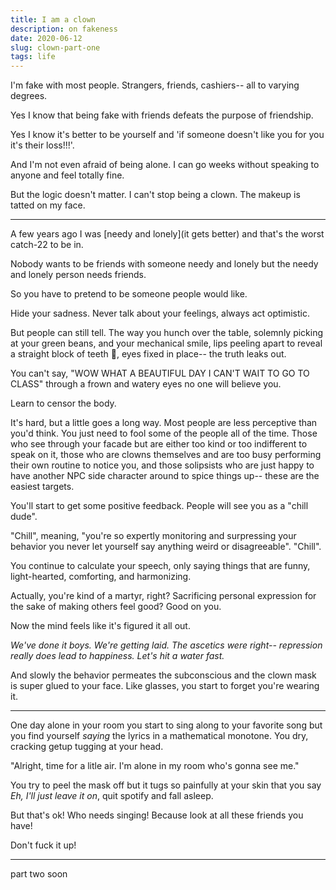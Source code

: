 ```yaml
---
title: I am a clown 
description: on fakeness
date: 2020-06-12
slug: clown-part-one
tags: life
---
```


I'm fake with most people. Strangers, friends, cashiers-- all to varying degrees.

Yes I know that being fake with friends defeats the purpose of friendship.

Yes I know it's better to be yourself and 'if someone doesn't like you for you it's their loss!!!'. 

And I'm not even afraid of being alone. I can go weeks without speaking to anyone and feel totally fine. 

But the logic doesn't matter. I can't stop being a clown. The makeup is tatted on my face. 

---

A few years ago I was [needy and lonely](it gets better) and that's the worst catch-22 to be in.

Nobody wants to be friends with someone needy and lonely but the needy and lonely person needs friends. 

So you have to pretend to be someone people would like. 

Hide your sadness. Never talk about your feelings, always act optimistic. 

But people can still tell. The way you hunch over the table, solemnly picking at your green beans, and your mechanical smile, lips peeling apart to reveal a straight block of teeth 😬, eyes fixed in place-- the truth leaks out. 

You can't say, "WOW WHAT A BEAUTIFUL DAY I CAN'T WAIT TO GO TO CLASS" through a frown and watery eyes no one will believe you. 

Learn to censor the body.

It's hard, but a little goes a long way. Most people are less perceptive than you'd think. You just need to fool some of the people all of the time. Those who see through your facade but are either too kind or too indifferent to speak on it, those who are clowns themselves and are too busy performing their own routine to notice you, and those solipsists who are just happy to have another NPC side character around to spice things up-- these are the easiest targets.

You'll start to get some positive feedback. People will see you as a "chill dude".

"Chill", meaning, "you're so expertly monitoring and surpressing your behavior you never let yourself say anything weird or disagreeable". "Chill".

You continue to calculate your speech, only saying things that are funny, light-hearted, comforting, and harmonizing. 

Actually, you're kind of a martyr, right? Sacrificing personal expression for the sake of making others feel good? Good on you.

Now the mind feels like it's figured it all out. 

*We've done it boys. We're getting laid. The ascetics were right-- repression really does lead to happiness. Let's hit a water fast.* 

And slowly the behavior permeates the subconscious and the clown mask is super glued to your face. Like glasses, you start to forget you're wearing it.

---

One day alone in your room you start to sing along to your favorite song but you find yourself *saying* the lyrics in a mathematical monotone. You dry, cracking getup tugging at your head.

"Alright, time for a litle air. I'm alone in my room who's gonna see me." 

You try to peel the mask off but it tugs so painfully at your skin that you say *Eh, I'll just leave it on*, quit spotify and fall asleep. 

But that's ok! Who needs singing! Because look at all these friends you have! 

Don't fuck it up! 

---

part two soon
